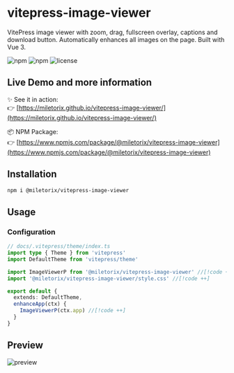 # vitepress-image-viewer 

VitePress image viewer with zoom, drag, fullscreen overlay, captions and download button. Automatically enhances all images on the page. Built with Vue 3. 

![npm](https://img.shields.io/npm/v/@miletorix/vitepress-image-viewer)  ![npm](https://img.shields.io/npm/dw/@miletorix/vitepress-image-viewer)  ![license](https://img.shields.io/npm/l/@miletorix/vitepress-image-viewer)

## Live Demo and more information

✨ See it in action:  
👉 [https://miletorix.github.io/vitepress-image-viewer/](https://miletorix.github.io/vitepress-image-viewer/)

📦 NPM Package:  
👉 [https://www.npmjs.com/package/@miletorix/vitepress-image-viewer](https://www.npmjs.com/package/@miletorix/vitepress-image-viewer)

## Installation

```sh [npm]
npm i @miletorix/vitepress-image-viewer
```

## Usage

### Configuration

```typescript
// docs/.vitepress/theme/index.ts
import type { Theme } from 'vitepress'
import DefaultTheme from 'vitepress/theme'

import ImageViewerP from '@miletorix/vitepress-image-viewer' //[!code ++]
import '@miletorix/vitepress-image-viewer/style.css' //[!code ++]

export default {
  extends: DefaultTheme,
  enhanceApp(ctx) {
    ImageViewerP(ctx.app) //[!code ++]
  }
}
```

## Preview

![preview](/assets/preview.gif)